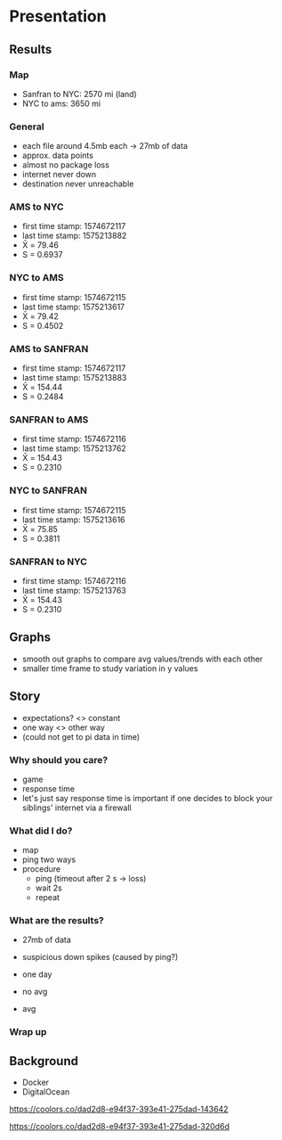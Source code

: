 # Presentation

## Results
### Map
- Sanfran to NYC: 2570 mi (land)
- NYC to ams: 3650 mi

### General
- each file around 4.5mb each -> 27mb of data
- approx. data points
- almost no package loss
- internet never down
- destination never unreachable

### AMS to NYC
- first time stamp: 1574672117
- last time stamp:  1575213882   
- X̄ = 79.46
- S = 0.6937

### NYC to AMS
- first time stamp: 1574672115
- last time stamp:  1575213617
- X̄ = 79.42
- S = 0.4502

### AMS to SANFRAN
- first time stamp: 1574672117
- last time stamp:  1575213883
- X̄ = 154.44
- S = 0.2484

### SANFRAN to AMS
- first time stamp: 1574672116
- last time stamp:  1575213762
- X̄ = 154.43
- S = 0.2310

### NYC to SANFRAN
- first time stamp: 1574672115
- last time stamp:  1575213616
- X̄ = 75.85
- S = 0.3811

### SANFRAN to NYC
- first time stamp: 1574672116
- last time stamp:  1575213763
- X̄ = 154.43
- S = 0.2310


## Graphs
- smooth out graphs to compare avg values/trends with each other
- smaller time frame to study variation in y values



## Story
- expectations? <> constant
- one way <> other way
- (could not get to pi data in time)

### Why should you care?
- game
- response time
- let's just say response time is important if one decides to block your siblings' internet via a firewall

### What did I do?
- map
- ping two ways
- procedure
  - ping (timeout after 2 s -> loss)
  - wait 2s
  - repeat

### What are the results?
- 27mb of data
- suspicious down spikes (caused by ping?)

- one day
- no avg
- avg

### Wrap up

## Background
- Docker
- DigitalOcean

https://coolors.co/dad2d8-e94f37-393e41-275dad-143642

https://coolors.co/dad2d8-e94f37-393e41-275dad-320d6d
